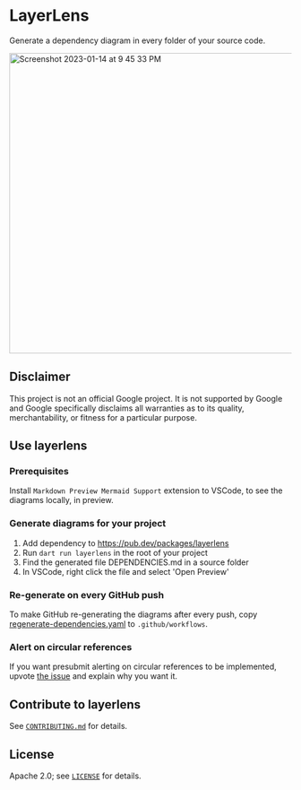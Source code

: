 # LayerLens

Generate a dependency diagram in every folder of your source code.

<img width="536" alt="Screenshot 2023-01-14 at 9 45 33 PM" src="https://user-images.githubusercontent.com/12115586/212524921-5221785f-692d-4464-a230-0f620434e2c5.png">

## Disclaimer

This project is not an official Google project. It is not supported by
Google and Google specifically disclaims all warranties as to its quality,
merchantability, or fitness for a particular purpose.

## Use layerlens

### Prerequisites

Install `Markdown Preview Mermaid Support` extension to VSCode,
to see the diagrams locally, in preview.

### Generate diagrams for your project

1. Add dependency to https://pub.dev/packages/layerlens
2. Run `dart run layerlens` in the root of your project
3. Find the generated file DEPENDENCIES.md in a source folder
4. In VSCode, right click the file and select 'Open Preview'

### Re-generate on every GitHub push

To make GitHub re-generating the diagrams after every push,
copy [regenerate-dependencies.yaml](.github/workflows/regenerate-dependencies.yaml)
to `.github/workflows`.

### Alert on circular references

If you want presubmit alerting on circular references to be implemented, upvote [the issue](https://github.com/polina-c/layerlens/issues/4) and explain why you want it.

## Contribute to layerlens

See [`CONTRIBUTING.md`](CONTRIBUTING.md) for details.

## License

Apache 2.0; see [`LICENSE`](LICENSE) for details.
